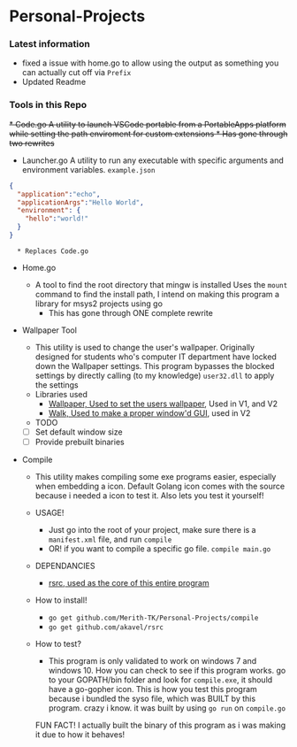 # Personal-Projects
 ### Latest information
 * fixed a issue with home.go to allow using the output as something you can actually cut off via `Prefix`
 * Updated Readme

 ### Tools in this Repo 
 ~~* Code.go
    A utility to launch VSCode portable from a PortableApps platform while setting the path enviroment for custom extensions
    * Has gone through two rewrites~~
   * Launcher.go
    A utility to run any executable with specific arguments and environment variables.
    `example.json`
```json
{
  "application":"echo",
  "applicationArgs":"Hello World",
  "environment": {
    "hello":"world!"
  }
}
```
      * Replaces Code.go
 * Home.go
    * A tool to find the root directory that mingw is installed
    Uses the `mount` command to find the install path,
    I intend on making this program a library for msys2 projects using go
      * This has gone through ONE complete rewrite
 * Wallpaper Tool
    * This utility is used to change the user's wallpaper. Originally designed for students who's
    computer IT department have locked down the Wallpaper settings. This program bypasses the 
    blocked settings by directly calling (to my knowledge) `user32.dll` to apply the settings
    * Libraries used
      * [Wallpaper, Used to set the users wallpaper](https://github.com/reujab/wallpaper), Used in V1, and V2
      * [Walk, Used to make a proper window'd GUI](github.com/lxn/walk), used in V2
    * TODO

     - [ ] Set default window size
     - [ ] Provide prebuilt binaries    

 * Compile
    * This utility makes compiling some exe programs easier, especially when embedding a icon. 
    Default Golang icon comes with the source because i needed a icon to test it. Also lets you test it yourself!
    * USAGE!
      * Just go into the root of your project, make sure there is a `manifest.xml` file, and run `compile`
      * OR! if you want to compile a specific go file. `compile main.go`
    * DEPENDANCIES
      * [rsrc, used as the core of this entire program](https://github.com/akavel/rsrc)
    * How to install!
      * `go get github.com/Merith-TK/Personal-Projects/compile `
      * `go get github.com/akavel/rsrc`

    * How to test? 
      * This program is only validated to work on windows 7 and windows 10. How you can check to see if this program works. go to your GOPATH/bin folder and look for `compile.exe`, it should have a go-gopher icon.
      This is how you test this program because i bundled the syso file, which was BUILT by this program. crazy i know. it was built by using `go run` on `compile.go`
      

      FUN FACT! I actually built the binary of this program as i was making it due to how it behaves! 
